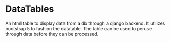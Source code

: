 # DataTables

An html table to display data from a db through a django backend. It utilizes bootstrap 5 to fashion the datatable.
The table can be used to peruse through data before they can be processed.
